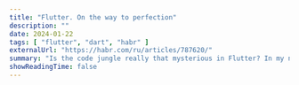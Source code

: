 ```yaml
---
title: "Flutter. On the way to perfection"
description: ""
date: 2024-01-22
tags: [ "flutter", "dart", "habr" ]
externalUrl: "https://habr.com/ru/articles/787620/"
summary: "Is the code jungle really that mysterious in Flutter? In my new article, I told you how to take the path of perfection so as not to make common mistakes."
showReadingTime: false
---
```


